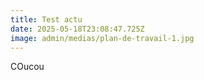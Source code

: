 ```yaml
---
title: Test actu
date: 2025-05-18T23:08:47.725Z
image: admin/medias/plan-de-travail-1.jpg
---
```

C﻿Oucou
